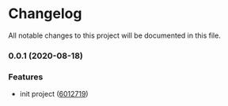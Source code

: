# Changelog

All notable changes to this project will be documented in this file.

### 0.0.1 (2020-08-18)

### Features

- init project ([6012719](https://github.com/smmoosavi/margrave/commit/601271901508fe56f2793e4a4a3d00c9d449b40f))
